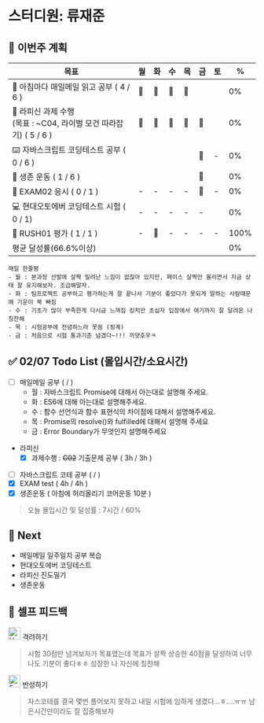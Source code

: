 # 스터디원: 류재준

## 🚀 이번주 계획

| 목표                            | 월   | 화   | 수   | 목   | 금   | 토   | %   |
| ------------------------------- | --- | --- | --- | --- | --- | --- | --- |
| 📰 아침마다 매일메일 읽고 공부 ( 4 / 6 ) |🌠|🌠|🌠|🌠||| 0% |
| 📌 라피신 과제 수행 <br/>(목표 : ~C04, 라이벌 모건 따라잡기) ( 5 / 6 ) |🌠|🌠|🌠|🌠|🌠|| 0%  |
| ⌨️ 자바스크립트 코딩테스트 공부 ( 0 / 6 )      |||||🌠|-| 0% |
| 💪 생존 운동 ( 1 / 6 )               |||||🌠|| 0% |
| 💯 EXAM02 응시 ( 0 / 1 )            |-|-|-|-|🌠|-| 0% |
| 💻 현대오토에버 코딩테스트 시험 ( 0 / 1)       |-|-|-|-|-|| 0% |
| 💃 RUSH01 평가 ( 1 / 1 )            |-|🌠|-|-|-|-| 100% |
| 평균 달성률(66.6%이상)      |||||||  0% |


```text
매일 한줄평
- 월 : 본과정 선발에 살짝 밀려난 느낌이 없잖아 있지만, 페이스 살짝만 올리면서 지금 상태 잘 유지해보자. 조급해말자.
- 화 : 팀프로젝트 공부하고 평가하는게 잘 끝나서 기분이 좋았다가 못되게 말하는 사람때문에 기운이 쭉 빠짐
- 수 : 기초가 많이 부족한게 다시금 느껴짐 킹치만 초심자 입장에서 여기까지 잘 달려온 나 칭찬해
- 목 : 시험공부에 전념하느라 못씀 (핑계)
- 금 : 처음으로 시험 통과기준 넘겼다~!!! 끼얏호우ㅋ
```

## ✅ 02/07 Todo List (몰입시간/소요시간) 
- [ ] 매일메일 공부 (  /  )
  - 월 : 자바스크립트 Promise에 대해서 아는대로 설명해 주세요.
  - 화 : ES6에 대해 아는대로 설명해주세요.
  - 수 : 함수 선언식과 함수 표현식의 차이점에 대해서 설명해주세요.
  - 목 : Promise의 resolve()와 fulfilled에 대해서 설명해 주세요
  - 금 : Error Boundary가 무엇인지 설명해주세요
- 라피신
  - [x] 과제수행 : ~~C02~~ 기출문제 공부 ( 3h / 3h )
- [ ] 자바스크립트 코테 공부 (  /  )
- [x] EXAM test ( 4h / 4h )
- [x] 생존운동 ( 아침에 허리올리기 코어운동 10분 )
> 오늘 몰입시간 및 달성률 : 7시간 / 60%

## 🌱 Next
- 매일메일 일주일치 공부 복습
- 현대오토에버 코딩테스트
- 라피신 진도밀기
- 생존운동

## 🎉 셀프 피드백

<img src="https://raw.githubusercontent.com/Tarikul-Islam-Anik/Animated-Fluent-Emojis/master/Emojis/Smilies/Hugging%20Face.png" alt="Hugging Face" width="25" height="25"> 격려하기</img>

> 시험 30점만 넘겨보자가 목표였는데 목표가 살짝 상승한 40점을 달성하여 너무나도 기분이 좋다ㅎㅎ 성장한 나 자신에 칭찬해

<img src="https://raw.githubusercontent.com/Tarikul-Islam-Anik/Animated-Fluent-Emojis/master/Emojis/Smilies/Face%20with%20Monocle.png" alt="Face with Monocle" width="25" height="25"> 반성하기</img>

> 자스코테를 결국 몇번 풀어보지 못하고 내일 시험에 임하게 생겼다...ㅎ....ㅠㅠ 남은시간만이라도 잘 집중해보자
